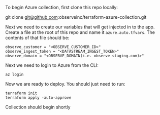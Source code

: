To begin Azure collection, first clone this repo locally:

git clone git@github.com:observeinc/terraform-azure-collection.git

Next we need to create our variables that will get injected in to the app.  Create a file at the root of this repo and name it `azure.auto.tfvars`.
The contents of that file should be:

    observe_customer = "<OBSERVE_CUSTOMER_ID>"
    observe_ingest_token = "<DATASTREAM_INGEST_TOKEN>"
    observe_domain = "<OBSERVE_DOMAIN(i.e. observe-staging.com)>"

Next we need to login to Azure from the CLI:

    az login

Now we are ready to deploy.  You should just need to run:

    terraform init
    terraform apply -auto-approve

Collection should begin shortly

